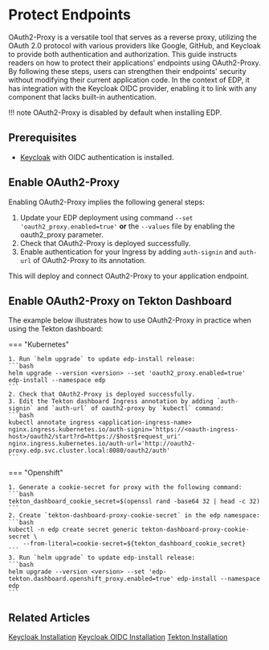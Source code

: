 # Protect Endpoints

OAuth2-Proxy is a versatile tool that serves as a reverse proxy, utilizing the OAuth 2.0 protocol with various providers like Google, GitHub, and Keycloak to provide both authentication and authorization.
This guide instructs readers on how to protect their applications' endpoints using OAuth2-Proxy.
By following these steps, users can strengthen their endpoints' security without modifying their current application code.
In the context of EDP, it has integration with the Keycloak OIDC provider, enabling it to link with any component that lacks built-in authentication.

!!! note
    OAuth2-Proxy is disabled by default when installing EDP.

## Prerequisites

* [Keycloak](install-keycloak.md) with OIDC authentication is installed.

## Enable OAuth2-Proxy

Enabling OAuth2-Proxy implies the following general steps:

1. Update your EDP deployment using command `--set 'oauth2_proxy.enabled=true'` **or** the `--values` file by enabling the oauth2_proxy parameter.
2. Check that OAuth2-Proxy is deployed successfully.
3. Enable authentication for your Ingress by adding `auth-signin` and `auth-url` of OAuth2-Proxy to its annotation.

This will deploy and connect OAuth2-Proxy to your application endpoint.

## Enable OAuth2-Proxy on Tekton Dashboard

The example below illustrates how to use OAuth2-Proxy in practice when using the Tekton dashboard:

=== "Kubernetes"

    1. Run `helm upgrade` to update edp-install release:
    ```bash
    helm upgrade --version <version> --set 'oauth2_proxy.enabled=true' edp-install --namespace edp
    ```
    2. Check that OAuth2-Proxy is deployed successfully.
    3. Edit the Tekton dashboard Ingress annotation by adding `auth-signin` and `auth-url` of oauth2-proxy by `kubectl` command:
    ```bash
    kubectl annotate ingress <application-ingress-name> nginx.ingress.kubernetes.io/auth-signin='https://<oauth-ingress-host>/oauth2/start?rd=https://$host$request_uri' nginx.ingress.kubernetes.io/auth-url='http://oauth2-proxy.edp.svc.cluster.local:8080/oauth2/auth'
    ```

=== "Openshift"

    1. Generate a cookie-secret for proxy with the following command:
    ```bash
    tekton_dashboard_cookie_secret=$(openssl rand -base64 32 | head -c 32)
    ```
    2. Create `tekton-dashboard-proxy-cookie-secret` in the edp namespace:
    ```bash
    kubectl -n edp create secret generic tekton-dashboard-proxy-cookie-secret \
        --from-literal=cookie-secret=${tekton_dashboard_cookie_secret}
    ```
    3. Run `helm upgrade` to update edp-install release:
    ```bash
    helm upgrade --version <version> --set 'edp-tekton.dashboard.openshift_proxy.enabled=true' edp-install --namespace edp
    ```

## Related Articles
[Keycloak Installation](install-keycloak.md)
[Keycloak OIDC Installation](configure-keycloak-oidc-eks.md)
[Tekton Installation](install-tekton.md)
